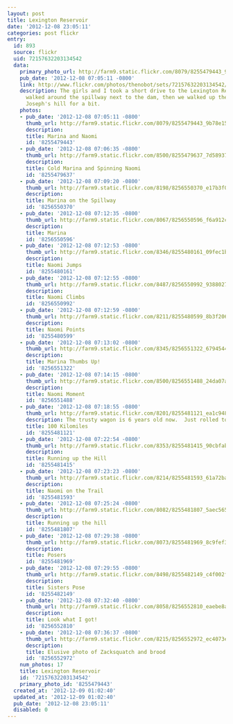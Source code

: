 ```yaml
---
layout: post
title: Lexington Reservoir
date: '2012-12-08 23:05:11'
categories: post flickr
entry:
  id: 893
  source: flickr
  uid: 72157632203134542
  data:
    primary_photo_url: http://farm9.static.flickr.com/8079/8255479443_9b78e15fea_m.jpg
    pub_date: '2012-12-08 07:05:11 -0800'
    link: http://www.flickr.com/photos/thenobot/sets/72157632203134542/
    description: The girls and I took a short drive to the Lexington Reservoir today.  We
      walked around the spillway next to the dam, then we walked up the trail to St.
      Joseph's hill for a bit.
    photos:
    - pub_date: '2012-12-08 07:05:11 -0800'
      thumb_url: http://farm9.static.flickr.com/8079/8255479443_9b78e15fea_s.jpg
      description: 
      title: Marina and Naomi
      id: '8255479443'
    - pub_date: '2012-12-08 07:06:35 -0800'
      thumb_url: http://farm9.static.flickr.com/8500/8255479637_7d5893719b_s.jpg
      description: 
      title: Cold Marina and Spinning Naomi
      id: '8255479637'
    - pub_date: '2012-12-08 07:09:20 -0800'
      thumb_url: http://farm9.static.flickr.com/8198/8256550370_e17b3f099a_s.jpg
      description: 
      title: Marina on the Spillway
      id: '8256550370'
    - pub_date: '2012-12-08 07:12:35 -0800'
      thumb_url: http://farm9.static.flickr.com/8067/8256550596_f6a912ce98_s.jpg
      description: 
      title: Marina
      id: '8256550596'
    - pub_date: '2012-12-08 07:12:53 -0800'
      thumb_url: http://farm9.static.flickr.com/8346/8255480161_09fec1b20a_s.jpg
      description: 
      title: Naomi Jumps
      id: '8255480161'
    - pub_date: '2012-12-08 07:12:55 -0800'
      thumb_url: http://farm9.static.flickr.com/8487/8256550992_9388027bc0_s.jpg
      description: 
      title: Naomi Climbs
      id: '8256550992'
    - pub_date: '2012-12-08 07:12:59 -0800'
      thumb_url: http://farm9.static.flickr.com/8211/8255480599_8b3f2067ae_s.jpg
      description: 
      title: Naomi Points
      id: '8255480599'
    - pub_date: '2012-12-08 07:13:02 -0800'
      thumb_url: http://farm9.static.flickr.com/8345/8256551322_6794544611_s.jpg
      description: 
      title: Marina Thumbs Up!
      id: '8256551322'
    - pub_date: '2012-12-08 07:14:15 -0800'
      thumb_url: http://farm9.static.flickr.com/8500/8256551488_24da07a7b7_s.jpg
      description: 
      title: Naomi Moment
      id: '8256551488'
    - pub_date: '2012-12-08 07:18:55 -0800'
      thumb_url: http://farm9.static.flickr.com/8201/8255481121_ea1c948580_s.jpg
      description: The trusty wagon is 6 years old now.  Just rolled to 100K miles.
      title: 100 Kilomiles
      id: '8255481121'
    - pub_date: '2012-12-08 07:22:54 -0800'
      thumb_url: http://farm9.static.flickr.com/8353/8255481415_90cbfab270_s.jpg
      description: 
      title: Running up the Hill
      id: '8255481415'
    - pub_date: '2012-12-08 07:23:23 -0800'
      thumb_url: http://farm9.static.flickr.com/8214/8255481593_61a72ba5c3_s.jpg
      description: 
      title: Naomi on the Trail
      id: '8255481593'
    - pub_date: '2012-12-08 07:25:24 -0800'
      thumb_url: http://farm9.static.flickr.com/8082/8255481807_5aec56534a_s.jpg
      description: 
      title: Running up the hill
      id: '8255481807'
    - pub_date: '2012-12-08 07:29:38 -0800'
      thumb_url: http://farm9.static.flickr.com/8073/8255481969_8c9fef3423_s.jpg
      description: 
      title: Posers
      id: '8255481969'
    - pub_date: '2012-12-08 07:29:55 -0800'
      thumb_url: http://farm9.static.flickr.com/8498/8255482149_c4f002fd02_s.jpg
      description: 
      title: Sisters Pose
      id: '8255482149'
    - pub_date: '2012-12-08 07:32:40 -0800'
      thumb_url: http://farm9.static.flickr.com/8058/8256552810_eaebe8a856_s.jpg
      description: 
      title: Look what I got!
      id: '8256552810'
    - pub_date: '2012-12-08 07:36:37 -0800'
      thumb_url: http://farm9.static.flickr.com/8215/8256552972_ec4073e478_s.jpg
      description: 
      title: Elusive photo of Zacksquatch and brood
      id: '8256552972'
    num_photos: 17
    title: Lexington Reservoir
    id: '72157632203134542'
    primary_photo_id: '8255479443'
  created_at: '2012-12-09 01:02:40'
  updated_at: '2012-12-09 01:02:40'
  pub_date: '2012-12-08 23:05:11'
  disabled: 0
---
```

